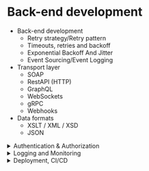 # Back-end development

* Back-end development
  - Retry strategy/Retry pattern
  - Timeouts, retries and backoff
  - Exponential Backoff And Jitter
  - Event Sourcing/Event Logging
* Transport layer
  - SOAP
  - RestAPI (HTTP)
  - GraphQL
  - WebSockets
  - gRPC
  - Webhooks
* Data formats
  - XSLT / XML / XSD
  - JSON
<details>
  <summary>Authentication & Authorization</summary>
  <pre>
  - Session-based Authentication
  - JSON Web Token (JWT)
  - Refresh token, token invalidation, automatic reuse detection, Token rotation
  - Two-Factor Authentication (2FA)
  - Single Sign-On (SSO)
  - Access Control
    - Discretionary Access Control (DAC)
    - Mandatory Access Control (MAC)
    - Attribute-Based Access Control (ABAC)
    - Rule-Based Access Control
    - Policy-Based Access Control (PBAC)
    - Identity-Based Access Control (IBAC)
    - Task-Based Access Control (TBAC)
    - Context-Based Access Control (CBAC)
    - Usage Control (UCON)
  </pre>
</details>
<details>
  <summary>Logging and Monitoring</summary>
  <pre>
  </pre>
</details>
<details>
  <summary>Deployment, CI/CD</summary>
  <pre>
  - Deployment patterns
    - Canary Releases
    - Blue/Green deployment
    - Feature toggles
    - A/B testing
    - Dark launch
  </pre>
</details>
